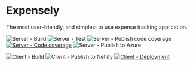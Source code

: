 # Expensely

The most user-friendly, and simplest to use expense tracking application.

![Server - Build](https://github.com/thelanmi/expensely/workflows/Server%20-%20Build/badge.svg) ![Server - Test](https://github.com/thelanmi/expensely/workflows/Server%20-%20Test/badge.svg)
![Server - Publish code coverage](https://github.com/thelanmi/expensely/workflows/Server%20-%20Publish%20code%20coverage/badge.svg) [![Server - Code coverage](https://codecov.io/gh/thelanmi/expensely/branch/main/graph/badge.svg?token=ZTAD7WPCHB)](https://codecov.io/gh/thelanmi/expensely)
![Server - Publish to Azure](https://github.com/thelanmi/expensely/workflows/Server%20-%20Publish%20to%20Azure/badge.svg)

![Client - Build](https://github.com/thelanmi/expensely/workflows/Client%20-%20Build/badge.svg)
![Client - Publish to Netlify](https://github.com/thelanmi/expensely/workflows/Client%20-%20Publish%20to%20Netlify/badge.svg) [![Client - Deployment](https://api.netlify.com/api/v1/badges/dd679110-18c1-40a3-abe9-a43b1a286fd6/deploy-status)](https://app.netlify.com/sites/expensely-app/deploys)